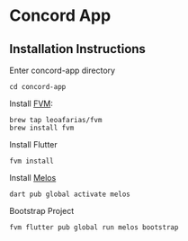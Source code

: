 # Concord App
## Installation Instructions

Enter concord-app directory
```
cd concord-app
```

Install [FVM](https://fvm.app/docs/getting_started/overview):
```shell
brew tap leoafarias/fvm
brew install fvm
```

Install Flutter
```shell
fvm install
```

Install [Melos](https://melos.invertase.dev)
```shell
dart pub global activate melos
```

Bootstrap Project
```shell
fvm flutter pub global run melos bootstrap
```
